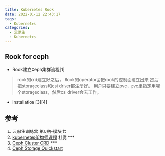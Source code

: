 ```yaml
---
title: Kubernetes Rook
date: 2022-01-12 22:43:17
tags:
  - Kubernetes
categories: 
  - 云原生
  - Kubernetes  
---
```


<p></p>
<!-- more -->

## Rook for ceph
+ Rook建立Ceph集群流程[1]
> rook的crd建立好之后，
> Rook的operator会把rook的控制面建立出来
> 然后把storageclass和csi driver都注册好。
> 用户只要建立pvc，pvc里指定用哪个storageclass，然后csi driver会去工作。



+ installation [3][4]

  

## 参考

1. 云原生训练营 第0期-模块七
2. [kubernetes架构师课程](https://www.bilibili.com/video/BV16t4y1w7r6?p=111) 杜宽 ***
3. [Ceph Cluster CRD](https://rook.io/docs/rook/v1.2/ceph-cluster-crd.html) ***
4. [Ceph Storage Quickstart](https://rook.io/docs/rook/v1.2/ceph-quickstart.html)